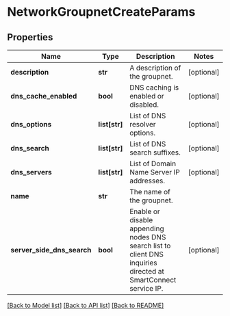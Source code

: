 # NetworkGroupnetCreateParams

## Properties
Name | Type | Description | Notes
------------ | ------------- | ------------- | -------------
**description** | **str** | A description of the groupnet. | [optional] 
**dns_cache_enabled** | **bool** | DNS caching is enabled or disabled. | [optional] 
**dns_options** | **list[str]** | List of DNS resolver options. | [optional] 
**dns_search** | **list[str]** | List of DNS search suffixes. | [optional] 
**dns_servers** | **list[str]** | List of Domain Name Server IP addresses. | [optional] 
**name** | **str** | The name of the groupnet. | 
**server_side_dns_search** | **bool** | Enable or disable appending nodes DNS search  list to client DNS inquiries directed at SmartConnect service IP. | [optional] 

[[Back to Model list]](../README.md#documentation-for-models) [[Back to API list]](../README.md#documentation-for-api-endpoints) [[Back to README]](../README.md)


